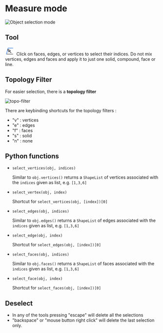 # Measure mode

![Object selection mode](../screenshots/selector.gif)

## Tool

![select-tool](../screenshots/select-tool.png) Click on faces, edges, or vertices to select their indices. Do not mix vertices, edges and faces and apply it to just one solid, compound, face or line.

## Topology Filter

For easier selection, there is a **topology filter**

![topo-filter](../screenshots/topo-filter.png)

There are keybinding shortcuts for the topology filters :

- "v" : vertices
- "e" : edges
- "f" : faces
- "s" : solid
- "n" : none

## Python functions

- `select_vertices(obj, indices)`
    
    Similar to `obj.vertices()` returns a `ShapeList` of vertices associated with the `indices` given as list, e.g. `[1,3,6]`

- `select_vertex(obj, index)`

    Shortcut for `select_vertices(obj, [index])[0]`


- `select_edges(obj, indices)`
    
    Similar to `obj.edges()` returns a `ShapeList` of edges associated with the `indices` given as list, e.g. `[1,3,6]`

- `select_edge(obj, index)`

    Shortcut for `select_edges(obj, [index])[0]`


- `select_faces(obj, indices)`
    
    Similar to `obj.faces()` returns a `ShapeList` of faces associated with the `indices` given as list, e.g. `[1,3,6]`

- `select_face(obj, index)`

    Shortcut for `select_faces(obj, [index])[0]`



## Deselect

- In any of the tools pressing "escape" will delete all the selections
- "backspace" or "mouse button right click" will delete the last selection only.

